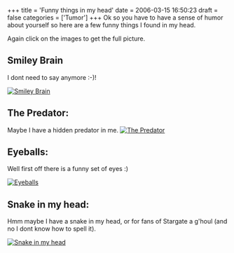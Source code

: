+++
title = 'Funny things in my head'
date = 2006-03-15 16:50:23
draft = false
categories = ['Tumor']
+++
Ok so you have to have a sense of humor about yourself so here are a few funny things I found in my head.

Again click on the images to get the full picture.

## Smiley Brain 
I dont need to say anymore :-)!

[![Smiley Brain](smileyBrain_tn.jpg)](smileyBrain.jpg)

## The Predator:
Maybe I have a hidden predator in me.
[![The Predator](predator_tn.jpg)](predator.jpg)

## Eyeballs:
Well first off there is a funny set of eyes :)

[![Eyeballs](eyeballs_tn.jpg)](eyeballs.jpg)

## Snake in my head:
Hmm maybe I have a snake in my head, or for fans of Stargate a g'houl (and no I dont know how to spell it).

[![Snake in my head](snake_tn.jpg)](snake.jpg)
